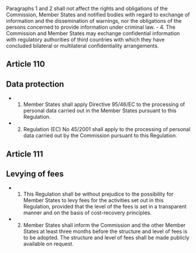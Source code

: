 Paragraphs  1  and  2  shall  not  affect  the  rights  and  obligations  of  the  Commission,  Member  States  and  notified bodies  with  regard  to  exchange  of  information  and  the  dissemination  of  warnings,  nor  the  obligations  of  the  persons concerned to provide information under criminal law. - 4. The  Commission  and  Member  States  may  exchange  confidential  information  with  regulatory  authorities  of  third countries with which they have concluded bilateral or multilateral confidentiality arrangements.
## Article 110
## Data protection
- 1. Member States shall apply Directive  95/46/EC to the processing of personal data carried out in the Member States pursuant to this Regulation.
- 2. Regulation  (EC)  No  45/2001  shall  apply  to  the  processing  of  personal  data  carried  out  by  the  Commission pursuant to this Regulation.
## Article 111
## Levying of fees
- 1. This Regulation shall be without prejudice to the possibility for Member States to levy fees for  the activities set out in  this  Regulation,  provided  that  the  level  of  the  fees  is  set  in  a  transparent  manner  and  on  the  basis  of  cost-recovery principles.
- 2. Member  States  shall  inform  the  Commission  and  the  other  Member  States  at  least  three  months  before  the structure and level of fees is to be adopted. The structure and level of fees shall be made publicly available on request.
